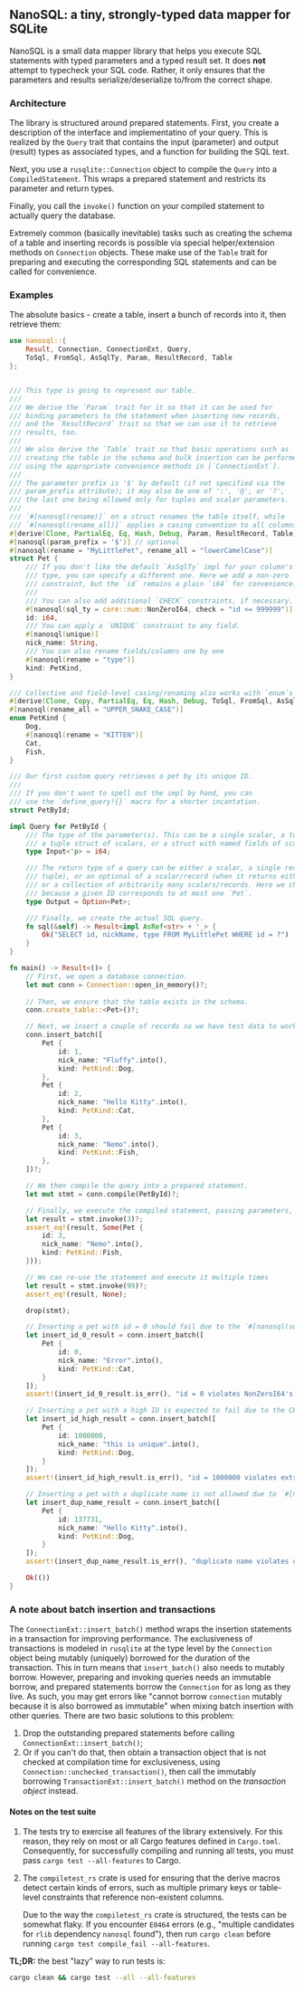 ## NanoSQL: a tiny, strongly-typed data mapper for SQLite

NanoSQL is a small data mapper library that helps you execute SQL statements with typed
parameters and a typed result set. It does **not** attempt to typecheck your SQL code.
Rather, it only ensures that the parameters and results serialize/deserialize to/from
the correct shape.

### Architecture

The library is structured around prepared statements. First, you create a description
of the interface and implementatino of your query. This is realized by the `Query` trait
that contains the input (parameter) and output (result) types as associated types, and
a function for building the SQL text.

Next, you use a `rusqlite::Connection` object to compile the `Query` into a `CompiledStatement`.
This wraps a prepared statement and restricts its parameter and return types.

Finally, you call the `invoke()` function on your compiled statement to actually query the database.

Extremely common (basically inevitable) tasks such as creating the schema of a table and
inserting records is possible via special helper/extension methods on `Connection` objects.
These make use of the `Table` trait for preparing and executing the corresponding SQL statements
and can be called for convenience.

### Examples

The absolute basics - create a table, insert a bunch of records into it, then retrieve them:

```rust
use nanosql::{
    Result, Connection, ConnectionExt, Query,
    ToSql, FromSql, AsSqlTy, Param, ResultRecord, Table
};


/// This type is going to represent our table.
///
/// We derive the `Param` trait for it so that it can be used for
/// binding parameters to the statement when inserting new records,
/// and the `ResultRecord` trait so that we can use it to retrieve
/// results, too.
///
/// We also derive the `Table` trait so that basic operations such as
/// creating the table in the schema and bulk insertion can be performed
/// using the appropriate convenience methods in [`ConnectionExt`].
///
/// The parameter prefix is '$' by default (if not specified via the
/// param_prefix attribute); it may also be one of ':', '@', or '?',
/// the last one being allowed only for tuples and scalar parameters.
///
/// `#[nanosql(rename)]` on a struct renames the table itself, while
/// `#[nanosql(rename_all)]` applies a casing convention to all columns.
#[derive(Clone, PartialEq, Eq, Hash, Debug, Param, ResultRecord, Table)]
#[nanosql(param_prefix = '$')] // optional
#[nanosql(rename = "MyLittlePet", rename_all = "lowerCamelCase")]
struct Pet {
    /// If you don't like the default `AsSqlTy` impl for your column's
    /// type, you can specify a different one. Here we add a non-zero
    /// constraint, but the `id` remains a plain `i64` for convenience.
    ///
    /// You can also add additional `CHECK` constraints, if necessary.
    #[nanosql(sql_ty = core::num::NonZeroI64, check = "id <= 999999")]
    id: i64,
    /// You can apply a `UNIQUE` constraint to any field.
    #[nanosql(unique)]
    nick_name: String,
    /// You can also rename fields/columns one by one
    #[nanosql(rename = "type")]
    kind: PetKind,
}

/// Collective and field-level casing/renaming also works with `enum`s
#[derive(Clone, Copy, PartialEq, Eq, Hash, Debug, ToSql, FromSql, AsSqlTy)]
#[nanosql(rename_all = "UPPER_SNAKE_CASE")]
enum PetKind {
    Dog,
    #[nanosql(rename = "KITTEN")]
    Cat,
    Fish,
}

/// Our first custom query retrieves a pet by its unique ID.
///
/// If you don't want to spell out the impl by hand, you can
/// use the `define_query!{}` macro for a shorter incantation.
struct PetById;

impl Query for PetById {
    /// The type of the parameter(s). This can be a single scalar, a tuple,
    /// a tuple struct of scalars, or a struct with named fields of scalar types.
    type Input<'p> = i64;

    /// The return type of a query can be either a scalar, a single record (struct or
    /// tuple), or an optional of a scalar/record (when it returns either 0 or 1 rows),
    /// or a collection of arbitrarily many scalars/records. Here we choose an `Option`,
    /// because a given ID corresponds to at most one `Pet`.
    type Output = Option<Pet>;

    /// Finally, we create the actual SQL query.
    fn sql(&self) -> Result<impl AsRef<str> + '_> {
        Ok("SELECT id, nickName, type FROM MyLittlePet WHERE id = ?")
    }
}

fn main() -> Result<()> {
    // First, we open a database connection.
    let mut conn = Connection::open_in_memory()?;
    
    // Then, we ensure that the table exists in the schema.
    conn.create_table::<Pet>()?;

    // Next, we insert a couple of records so we have test data to work on.
    conn.insert_batch([
        Pet {
            id: 1,
            nick_name: "Fluffy".into(),
            kind: PetKind::Dog,
        },
        Pet {
            id: 2,
            nick_name: "Hello Kitty".into(),
            kind: PetKind::Cat,
        },
        Pet {
            id: 3,
            nick_name: "Nemo".into(),
            kind: PetKind::Fish,
        },
    ])?;

    // We then compile the query into a prepared statement.
    let mut stmt = conn.compile(PetById)?;

    // Finally, we execute the compiled statement, passing parameters, and retrieve the results.
    let result = stmt.invoke(3)?;
    assert_eq!(result, Some(Pet { 
        id: 3,
        nick_name: "Nemo".into(),
        kind: PetKind::Fish,
    }));

    // We can re-use the statement and execute it multiple times
    let result = stmt.invoke(99)?;
    assert_eq!(result, None);

    drop(stmt);

    // Inserting a pet with id = 0 should fail due to the `#[nanosql(sql_ty = ...)]` attribute.
    let insert_id_0_result = conn.insert_batch([
        Pet {
            id: 0,
            nick_name: "Error".into(),
            kind: PetKind::Cat,
        }
    ]);
    assert!(insert_id_0_result.is_err(), "id = 0 violates NonZeroI64's CHECK constraint");

    // Inserting a pet with a high ID is expected to fail due to the CHECK constraint.
    let insert_id_high_result = conn.insert_batch([
        Pet {
            id: 1000000,
            nick_name: "this is unique".into(),
            kind: PetKind::Dog,
        }
    ]);
    assert!(insert_id_high_result.is_err(), "id = 1000000 violates extra CHECK constraint");

    // Inserting a pet with a duplicate name is not allowed due to `#[nanosql(unique)]`.
    let insert_dup_name_result = conn.insert_batch([
        Pet {
            id: 137731,
            nick_name: "Hello Kitty".into(),
            kind: PetKind::Dog,
        }
    ]);
    assert!(insert_dup_name_result.is_err(), "duplicate name violates uniqueness constraint");

    Ok(())
}
```

### A note about batch insertion and transactions

The `ConnectionExt::insert_batch()` method wraps the insertion statements in a transaction
for improving performance. The exclusiveness of transactions is modeled in `rusqlite` at the
type level by the `Connection` object being mutably (uniquely) borrowed for the duration of
the transaction. This in turn means that `insert_batch()` also needs to mutably borrow. However,
preparing and invoking queries needs an immutable borrow, and prepared statements borrow the
`Connection` for as long as they live. As such, you may get errors like "cannot borrow `connection`
mutably because it is also borrowed as immutable" when mixing batch insertion with other queries.
There are two basic solutions to this problem:

1. Drop the outstanding prepared statements before calling `ConnectionExt::insert_batch()`;
2. Or if you can't do that, then obtain a transaction object that is not checked at compilation
   time for exclusiveness, using `Connection::unchecked_transaction()`, then call the immutably
   borrowing `TransactionExt::insert_batch()` method on the _transaction object_ instead.

#### Notes on the test suite

1. The tests try to exercise all features of the library extensively. For this reason, they
   rely on most or all Cargo features defined in `Cargo.toml`. Consequently, for successfully
   compiling and running all tests, you must pass `cargo test --all-features` to Cargo.

2. The `compiletest_rs` crate is used for ensuring that the derive macros detect certain kinds of
   errors, such as multiple primary keys or table-level constraints that reference non-existent
   columns.

   Due to the way the `compiletest_rs` crate is structured, the tests can be somewhat flaky. If you
   encounter `E0464` errors (e.g., "multiple candidates for `rlib` dependency `nanosql` found"),
   then run `cargo clean` before running `cargo test compile_fail --all-features`.

**TL;DR:** the best "lazy" way to run tests is:

```sh
cargo clean && cargo test --all --all-features
```
